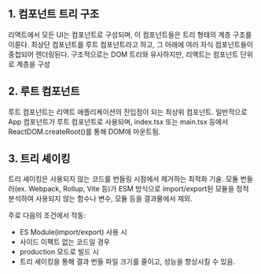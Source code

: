 ## 1. 컴포넌트 트리 구조
리액트에서 모든 UI는 컴포넌트로 구성되며, 이 컴포넌트들은 트리 형태의 계층 구조를 이룬다.
최상단 컴포넌트를 루트 컴포넌트라고 하고, 그 아래에 여러 자식 컴포넌트들이 중첩되어 렌더링된다.
구조적으로는 DOM 트리와 유사하지만, 리액트는 컴포넌트 단위로 계층을 구성 

## 2. 루트 컴포넌트
루트 컴포넌트는 리액트 애플리케이션의 진입점이 되는 최상위 컴포넌트.
일반적으로 App 컴포넌트가 루트 컴포넌트로 사용되며, index.tsx 또는 main.tsx 등에서 ReactDOM.createRoot()를 통해 DOM에 마운트됨.

## 3. 트리 셰이킹
트리 셰이킹은 사용되지 않는 코드를 번들링 시점에서 제거하는 최적화 기술.
모듈 번들러(ex. Webpack, Rollup, Vite 등)가 ESM 방식으로 import/export된 모듈을 정적 분석하여 사용되지 않는 함수나 변수, 모듈 등을 결과물에서 제외.

주로 다음의 조건에서 작동:
- ES Module(import/export) 사용 시
- 사이드 이펙트 없는 코드일 경우
- production 모드로 빌드 시
- 트리 셰이킹을 통해 결과 번들 파일 크기를 줄이고, 성능을 향상시킬 수 있음.